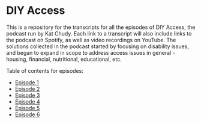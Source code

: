# DIY Access  

This is a repository for the transcripts for all the episodes of DIY Access, the podcast run by Kat Chudy. Each link to a transcript will also include links to the podcast on Spotify, as well as video recordings on YouTube.  The solutions collected in the podcast started by focusing on disability issues, and began to expand in scope to address access issues in general - housing, financial, nutritional, educational, etc.  

Table of contents for episodes:

- [Episode 1](Episode1.md)
- [Episode 2](Episode2.md)
- [Episode 3](Episode3.md)  
- [Episode 4](Episode4.md)
- [Episode 5](Episode5.md)
- [Episode 6](Episode6.md)  
